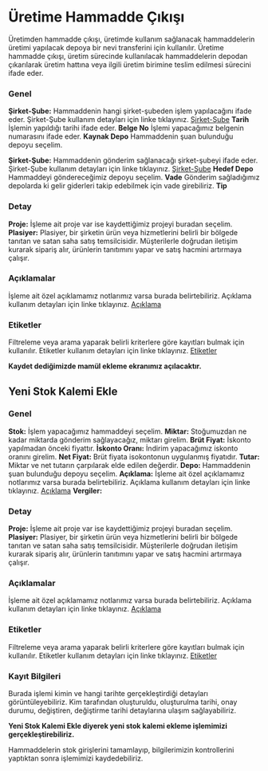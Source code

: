 
# Üretime Hammadde Çıkışı

Üretimden hammadde çıkışı, üretimde kullanım sağlanacak hammaddelerin üretimi yapılacak depoya bir nevi transferini için kullanılır. 
Üretime hammadde çıkışı, üretim sürecinde kullanılacak hammaddelerin depodan çıkarılarak üretim hattına veya ilgili üretim birimine teslim edilmesi sürecini ifade eder. 

### Genel 

**Şirket-Şube:** Hammaddenin hangi şirket-şubeden işlem yapılacağını ifade eder. Şirket-Şube kullanım detayları için linke tıklayınız. [Şirket-Şube](../TemelOzellikler/SirketSubeHareket.md)
**Tarih** İşlemin yapıldığı tarihi ifade eder.
**Belge No** İşlemi yapacağımız belgenin numarasını ifade eder.
**Kaynak Depo** Hammaddenin şuan bulunduğu depoyu seçelim.

**Şirket-Şube:** Hammaddenin gönderim sağlanacağı şirket-şubeyi ifade eder. Şirket-Şube kullanım detayları için linke tıklayınız. [Şirket-Şube](../TemelOzellikler/SirketSubeHareket.md)
**Hedef Depo** Hammaddeyi göndereceğimiz depoyu seçelim.
**Vade** Gönderim sağladığımız depolarda ki gelir giderleri takip edebilmek için vade girebiliriz.
**Tip**

### Detay

**Proje:** İşleme ait proje var ise kaydettiğimiz projeyi buradan seçelim.
**Plasiyer:** Plasiyer, bir şirketin ürün veya hizmetlerini belirli bir bölgede tanıtan ve satan saha satış temsilcisidir. 
	Müşterilerle doğrudan iletişim kurarak sipariş alır, ürünlerin tanıtımını yapar ve satış hacmini artırmaya çalışır. 

### Açıklamalar

İşleme ait özel açıklamamız notlarımız varsa burada belirtebiliriz. 
Açıklama kullanım detayları için linke tıklayınız. [Açıklama](../TemelOzellikler/Aciklama.md)

### Etiketler

Filtreleme veya arama yaparak belirli kriterlere göre kayıtları bulmak için kullanılır.
Etiketler kullanım detayları için linke tıklayınız. [Etiketler](../TemelOzellikler/Etiketler.md)


**Kaydet dediğimizde mamül ekleme ekranımız açılacaktır.**

## Yeni Stok Kalemi Ekle

### Genel 

**Stok:** İşlem yapacağımız hammaddeyi seçelim.
**Miktar:** Stoğumuzdan ne kadar miktarda gönderim sağlayacağız, miktarı girelim.
**Brüt Fiyat:** İskonto yapılmadan önceki fiyattır.
**İskonto Oranı:** İndirim yapacağımız iskonto oranını girelim.
**Net Fiyat:** Brüt fiyata isokontonun uygulanmış fiyatıdır.
**Tutar:** Miktar ve net tutarın çarpılarak elde edilen değerdir.
**Depo:** Hammaddenin şuan bulunduğu depoyu seçelim.
**Açıklama:** İşleme ait özel açıklamamız notlarımız varsa burada belirtebiliriz. Açıklama kullanım detayları için linke tıklayınız. [Açıklama](../TemelOzellikler/Aciklama.md)
**Vergiler:**

### Detay

**Proje:** İşleme ait proje var ise kaydettiğimiz projeyi buradan seçelim.
**Plasiyer:** Plasiyer, bir şirketin ürün veya hizmetlerini belirli bir bölgede tanıtan ve satan saha satış temsilcisidir. 
	Müşterilerle doğrudan iletişim kurarak sipariş alır, ürünlerin tanıtımını yapar ve satış hacmini artırmaya çalışır. 

### Açıklamalar

İşleme ait özel açıklamamız notlarımız varsa burada belirtebiliriz. 
Açıklama kullanım detayları için linke tıklayınız. [Açıklama](../TemelOzellikler/Aciklama.md)

### Etiketler

Filtreleme veya arama yaparak belirli kriterlere göre kayıtları bulmak için kullanılır.
Etiketler kullanım detayları için linke tıklayınız. [Etiketler](../TemelOzellikler/Etiketler.md)

### Kayıt Bilgileri

Burada işlemi kimin ve hangi tarihte gerçekleştirdiği detayları görüntüleyebiliriz.
Kim tarafından oluşturuldu, oluşturulma tarihi, onay durumu, değiştiren, değiştirme tarihi detaylarına ulaşım sağlayabiliriz.


**Yeni Stok Kalemi Ekle diyerek yeni stok kalemi ekleme işlemimizi gerçekleştirebiliriz.**

Hammaddelerin stok girişlerini tamamlayıp, bilgilerimizin kontrollerini yaptıktan sonra işlemimizi kaydedebiliriz.
